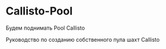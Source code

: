 # Callisto-Pool
Будем поднимать Pool Callisto

Руководство по созданию собственного пула шахт Callisto
